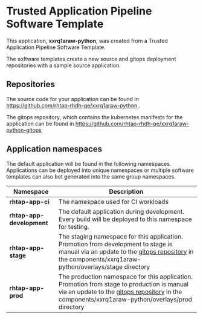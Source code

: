 # Trusted Application Pipeline Software Template

This application, **xxrq1araw-python**, was created from a Trusted Application Pipeline Software Template.

The software templates create a new source and gitops deployment repositories with a sample source application. 

## Repositories

The source code for your application can be found in [https://github.com/rhtap-rhdh-qe/xxrq1araw-python ](https://github.com/rhtap-rhdh-qe/xxrq1araw-python ).
 
The gitops repository, which contains the kubernetes manifests for the application can be found in 
[https://github.com/rhtap-rhdh-qe/xxrq1araw-python-gitops ](https://github.com/rhtap-rhdh-qe/xxrq1araw-python-gitops ) 

## Application namespaces 

The default application will be found in the following namespaces. Applications can be deployed into unique namespaces or multiple software templates can also bet generated into the same group namespaces.  

|  Namespace   |  Description   |  
| -------- | -------- |
| **rhtap-app-ci** | The namespace used for CI workloads |
| **rhtap-app-development** | The default application during development. Every build will be deployed to this namespace for testing. |
| **rhtap-app-stage** | The staging namespace for this application. Promotion from development to stage is manual via an update to the [gitops repository](https://github.com/rhtap-rhdh-qe/xxrq1araw-python-gitops ) in the components/xxrq1araw-python/overlays/stage directory |
| **rhtap-app-prod** | The production namespace for this application. Promotion from stage to production is manual via an update to the [gitops repository](https://github.com/rhtap-rhdh-qe/xxrq1araw-python-gitops ) in the components/xxrq1araw-python/overlays/prod directory |